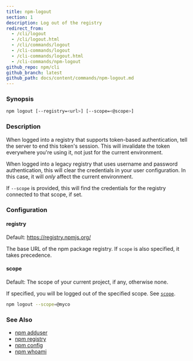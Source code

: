 ```yaml
---
title: npm-logout
section: 1
description: Log out of the registry
redirect_from:
  - /cli/logout
  - /cli/logout.html
  - /cli/commands/logout
  - /cli-commands/logout
  - /cli-commands/logout.html
  - /cli-commands/npm-logout
github_repo: npm/cli
github_branch: latest
github_path: docs/content/commands/npm-logout.md
---
```


### Synopsis

```bash
npm logout [--registry=<url>] [--scope=<@scope>]
```

### Description

When logged into a registry that supports token-based authentication, tell
the server to end this token's session. This will invalidate the token
everywhere you're using it, not just for the current environment.

When logged into a legacy registry that uses username and password
authentication, this will clear the credentials in your user configuration.
In this case, it will _only_ affect the current environment.

If `--scope` is provided, this will find the credentials for the registry
connected to that scope, if set.

### Configuration

#### registry

Default: https://registry.npmjs.org/

The base URL of the npm package registry. If `scope` is also specified,
it takes precedence.

#### scope

Default: The scope of your current project, if any, otherwise none.

If specified, you will be logged out of the specified scope. See [`scope`](/cli/v7/using-npm/scope).

```bash
npm logout --scope=@myco
```

### See Also

* [npm adduser](/cli/v7/commands/npm-adduser)
* [npm registry](/cli/v7/using-npm/registry)
* [npm config](/cli/v7/commands/npm-config)
* [npm whoami](/cli/v7/commands/npm-whoami)
